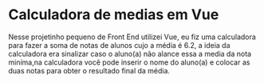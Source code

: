 # Calculadora de medias em Vue

Nesse projetinho pequeno de Front End utilizei Vue, eu fiz uma calculadora para fazer a soma de notas de alunos cujo a média é 6.2, a ideia da calculadora era sinalizar caso o aluno(a) não alance essa a media da nota miníma,na calculadora você pode inserir o nome do aluno(a) e colocar as duas notas para obter o resultado final da média. 
